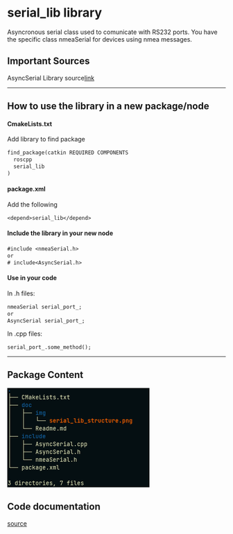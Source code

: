 # serial_lib library

Asyncronous serial class used to comunicate with RS232 ports.
You have the specific class nmeaSerial for devices using nmea messages.

## Important Sources

AsyncSerial Library source[link](https://github.com/fedetft/serial-port/blob/master/3_async/AsyncSerial.h)

---

## How to use the library in a new package/node

#### CmakeLists.txt
Add library to find package 
```
find_package(catkin REQUIRED COMPONENTS
  roscpp
  serial_lib
)
```

#### package.xml
Add the following
```
<depend>serial_lib</depend>
```

#### Include the library in your new node

```
#include <nmeaSerial.h>
or 
# include<AsyncSerial.h>
```

#### Use in your code

In .h files: 
```
nmeaSerial serial_port_;
or 
AsyncSerial serial_port_;
```

In .cpp files:
```
serial_port_.some_method();
```
---

## Package Content

![farol_gimmicks_library struct](img/serial_lib_structure.png)

## Code documentation

[source](http://lungfish.isr.tecnico.ulisboa.pt/medusa_vx_doxy/medusa_addons/serial_lib_library/html/index.html)

